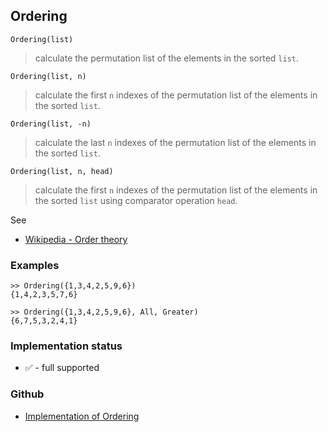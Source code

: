 ## Ordering

```
Ordering(list)
```

> calculate the permutation list of the elements in the sorted `list`.

```
Ordering(list, n)
```

> calculate the first `n` indexes of the  permutation list of the elements in the sorted `list`.

```
Ordering(list, -n)
```

> calculate the last `n` indexes of the  permutation list of the elements in the sorted `list`.


```
Ordering(list, n, head)
```

> calculate the first `n` indexes of the  permutation list of the elements in the sorted `list` using comparator operation `head`.

See
* [Wikipedia - Order theory](https://en.wikipedia.org/wiki/Order_theory)

### Examples

```
>> Ordering({1,3,4,2,5,9,6})
{1,4,2,3,5,7,6}

>> Ordering({1,3,4,2,5,9,6}, All, Greater)
{6,7,5,3,2,4,1}
```






### Implementation status

* &#x2705; - full supported

### Github

* [Implementation of Ordering](https://github.com/axkr/symja_android_library/blob/master/symja_android_library/matheclipse-core/src/main/java/org/matheclipse/core/builtin/TensorFunctions.java#L549) 
